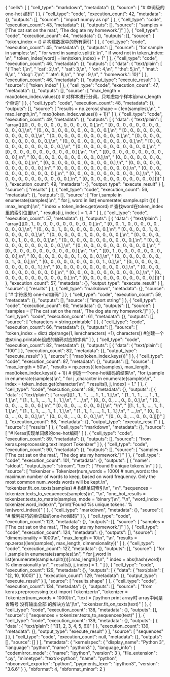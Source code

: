 {
 "cells": [
  {
   "cell_type": "markdown",
   "metadata": {},
   "source": [
    "# 单词级的one-hot 编码"
   ]
  },
  {
   "cell_type": "code",
   "execution_count": 42,
   "metadata": {},
   "outputs": [],
   "source": [
    "import numpy as np"
   ]
  },
  {
   "cell_type": "code",
   "execution_count": 43,
   "metadata": {},
   "outputs": [],
   "source": [
    "samples = ['The cat sat on the mat.', 'The dog ate my homework.']"
   ]
  },
  {
   "cell_type": "code",
   "execution_count": 44,
   "metadata": {},
   "outputs": [],
   "source": [
    "token_index = {} # 构建数据中的所有索引"
   ]
  },
  {
   "cell_type": "code",
   "execution_count": 45,
   "metadata": {},
   "outputs": [],
   "source": [
    "for sample in samples:     \n",
    "    for word in sample.split():           \n",
    "        if word not in token_index:             \n",
    "            token_index[word] = len(token_index) + 1"
   ]
  },
  {
   "cell_type": "code",
   "execution_count": 46,
   "metadata": {},
   "outputs": [
    {
     "data": {
      "text/plain": [
       "{'The': 1,\n",
       " 'cat': 2,\n",
       " 'sat': 3,\n",
       " 'on': 4,\n",
       " 'the': 5,\n",
       " 'mat.': 6,\n",
       " 'dog': 7,\n",
       " 'ate': 8,\n",
       " 'my': 9,\n",
       " 'homework.': 10}"
      ]
     },
     "execution_count": 46,
     "metadata": {},
     "output_type": "execute_result"
    }
   ],
   "source": [
    "token_index"
   ]
  },
  {
   "cell_type": "code",
   "execution_count": 47,
   "metadata": {},
   "outputs": [],
   "source": [
    "max_length = max(token_index.values())   #  对样本进行分词，只考虑每个样本前max_length个单词"
   ]
  },
  {
   "cell_type": "code",
   "execution_count": 48,
   "metadata": {},
   "outputs": [],
   "source": [
    "results = np.zeros( shape = ( len(samples),\n",
    "                            max_length,\n",
    "                            max(token_index.values()) + 1))"
   ]
  },
  {
   "cell_type": "code",
   "execution_count": 49,
   "metadata": {},
   "outputs": [
    {
     "data": {
      "text/plain": [
       "array([[[0., 0., 0., 0., 0., 0., 0., 0., 0., 0., 0.],\n",
       "        [0., 0., 0., 0., 0., 0., 0., 0., 0., 0., 0.],\n",
       "        [0., 0., 0., 0., 0., 0., 0., 0., 0., 0., 0.],\n",
       "        [0., 0., 0., 0., 0., 0., 0., 0., 0., 0., 0.],\n",
       "        [0., 0., 0., 0., 0., 0., 0., 0., 0., 0., 0.],\n",
       "        [0., 0., 0., 0., 0., 0., 0., 0., 0., 0., 0.],\n",
       "        [0., 0., 0., 0., 0., 0., 0., 0., 0., 0., 0.],\n",
       "        [0., 0., 0., 0., 0., 0., 0., 0., 0., 0., 0.],\n",
       "        [0., 0., 0., 0., 0., 0., 0., 0., 0., 0., 0.],\n",
       "        [0., 0., 0., 0., 0., 0., 0., 0., 0., 0., 0.]],\n",
       "\n",
       "       [[0., 0., 0., 0., 0., 0., 0., 0., 0., 0., 0.],\n",
       "        [0., 0., 0., 0., 0., 0., 0., 0., 0., 0., 0.],\n",
       "        [0., 0., 0., 0., 0., 0., 0., 0., 0., 0., 0.],\n",
       "        [0., 0., 0., 0., 0., 0., 0., 0., 0., 0., 0.],\n",
       "        [0., 0., 0., 0., 0., 0., 0., 0., 0., 0., 0.],\n",
       "        [0., 0., 0., 0., 0., 0., 0., 0., 0., 0., 0.],\n",
       "        [0., 0., 0., 0., 0., 0., 0., 0., 0., 0., 0.],\n",
       "        [0., 0., 0., 0., 0., 0., 0., 0., 0., 0., 0.],\n",
       "        [0., 0., 0., 0., 0., 0., 0., 0., 0., 0., 0.],\n",
       "        [0., 0., 0., 0., 0., 0., 0., 0., 0., 0., 0.]]])"
      ]
     },
     "execution_count": 49,
     "metadata": {},
     "output_type": "execute_result"
    }
   ],
   "source": [
    "results"
   ]
  },
  {
   "cell_type": "code",
   "execution_count": 56,
   "metadata": {},
   "outputs": [],
   "source": [
    "for i,sample in enumerate(samples):\n",
    "    for j, word in list( enumerate( sample.split ())) [ :max_length]:\n",
    "        index = token_index.get(word)   #  查找word在token_index里的索引位置\n",
    "        results[i,j, index ] = 1.  # "
   ]
  },
  {
   "cell_type": "code",
   "execution_count": 57,
   "metadata": {},
   "outputs": [
    {
     "data": {
      "text/plain": [
       "array([[[0., 1., 0., 0., 0., 0., 0., 0., 0., 0., 0.],\n",
       "        [0., 0., 1., 0., 0., 0., 0., 0., 0., 0., 0.],\n",
       "        [0., 0., 0., 1., 0., 0., 0., 0., 0., 0., 0.],\n",
       "        [0., 0., 0., 0., 1., 0., 0., 0., 0., 0., 0.],\n",
       "        [0., 0., 0., 0., 0., 1., 0., 0., 0., 0., 0.],\n",
       "        [0., 0., 0., 0., 0., 0., 1., 0., 0., 0., 0.],\n",
       "        [0., 0., 0., 0., 0., 0., 0., 0., 0., 0., 0.],\n",
       "        [0., 0., 0., 0., 0., 0., 0., 0., 0., 0., 0.],\n",
       "        [0., 0., 0., 0., 0., 0., 0., 0., 0., 0., 0.],\n",
       "        [0., 0., 0., 0., 0., 0., 0., 0., 0., 0., 0.]],\n",
       "\n",
       "       [[0., 1., 0., 0., 0., 0., 0., 0., 0., 0., 0.],\n",
       "        [0., 0., 0., 0., 0., 0., 0., 1., 0., 0., 0.],\n",
       "        [0., 0., 0., 0., 0., 0., 0., 0., 1., 0., 0.],\n",
       "        [0., 0., 0., 0., 0., 0., 0., 0., 0., 1., 0.],\n",
       "        [0., 0., 0., 0., 0., 0., 0., 0., 0., 0., 1.],\n",
       "        [0., 0., 0., 0., 0., 0., 0., 0., 0., 0., 0.],\n",
       "        [0., 0., 0., 0., 0., 0., 0., 0., 0., 0., 0.],\n",
       "        [0., 0., 0., 0., 0., 0., 0., 0., 0., 0., 0.],\n",
       "        [0., 0., 0., 0., 0., 0., 0., 0., 0., 0., 0.],\n",
       "        [0., 0., 0., 0., 0., 0., 0., 0., 0., 0., 0.]]])"
      ]
     },
     "execution_count": 57,
     "metadata": {},
     "output_type": "execute_result"
    }
   ],
   "source": [
    "results"
   ]
  },
  {
   "cell_type": "markdown",
   "metadata": {},
   "source": [
    "# 字符级的 one-hot编码"
   ]
  },
  {
   "cell_type": "code",
   "execution_count": 59,
   "metadata": {},
   "outputs": [],
   "source": [
    "import string"
   ]
  },
  {
   "cell_type": "code",
   "execution_count": 60,
   "metadata": {},
   "outputs": [],
   "source": [
    "samples = ['The cat sat on the mat.', 'The dog ate my homework.']"
   ]
  },
  {
   "cell_type": "code",
   "execution_count": 61,
   "metadata": {},
   "outputs": [],
   "source": [
    "characters = string.printable"
   ]
  },
  {
   "cell_type": "code",
   "execution_count": 66,
   "metadata": {},
   "outputs": [],
   "source": [
    "token_index = dict( zip(range(1, len(characters) +1), characters)) #创建一个由string.printable组成的编码对应的字典"
   ]
  },
  {
   "cell_type": "code",
   "execution_count": 82,
   "metadata": {},
   "outputs": [
    {
     "data": {
      "text/plain": [
       "100"
      ]
     },
     "execution_count": 82,
     "metadata": {},
     "output_type": "execute_result"
    }
   ],
   "source": [
    "max(token_index.keys())"
   ]
  },
  {
   "cell_type": "code",
   "execution_count": 87,
   "metadata": {},
   "outputs": [],
   "source": [
    "max_length = 50\n",
    "results = np.zeros(( len(samples), max_length, max(token_index.keys()) + 1))  # 创造一个one-hot编码的结果\n",
    "for i,sample in enumerate(samples):\n",
    "    for j ,character in enumerate(sample):\n",
    "        index = token_index.get(character)\n",
    "        results[i, j, index] = 1."
   ]
  },
  {
   "cell_type": "code",
   "execution_count": 88,
   "metadata": {},
   "outputs": [
    {
     "data": {
      "text/plain": [
       "array([[[1., 1., 1., ..., 1., 1., 1.],\n",
       "        [1., 1., 1., ..., 1., 1., 1.],\n",
       "        [1., 1., 1., ..., 1., 1., 1.],\n",
       "        ...,\n",
       "        [0., 0., 0., ..., 0., 0., 0.],\n",
       "        [0., 0., 0., ..., 0., 0., 0.],\n",
       "        [0., 0., 0., ..., 0., 0., 0.]],\n",
       "\n",
       "       [[1., 1., 1., ..., 1., 1., 1.],\n",
       "        [1., 1., 1., ..., 1., 1., 1.],\n",
       "        [1., 1., 1., ..., 1., 1., 1.],\n",
       "        ...,\n",
       "        [0., 0., 0., ..., 0., 0., 0.],\n",
       "        [0., 0., 0., ..., 0., 0., 0.],\n",
       "        [0., 0., 0., ..., 0., 0., 0.]]])"
      ]
     },
     "execution_count": 88,
     "metadata": {},
     "output_type": "execute_result"
    }
   ],
   "source": [
    "results"
   ]
  },
  {
   "cell_type": "markdown",
   "metadata": {},
   "source": [
    "# Keras实现单词级的one-hot编码"
   ]
  },
  {
   "cell_type": "code",
   "execution_count": 89,
   "metadata": {},
   "outputs": [],
   "source": [
    "from keras.preprocessing.text import Tokenizer"
   ]
  },
  {
   "cell_type": "code",
   "execution_count": 90,
   "metadata": {},
   "outputs": [],
   "source": [
    "samples = ['The cat sat on the mat.', 'The dog ate my homework.']  "
   ]
  },
  {
   "cell_type": "code",
   "execution_count": 101,
   "metadata": {},
   "outputs": [
    {
     "name": "stdout",
     "output_type": "stream",
     "text": [
      "Found 9 unique tokens.\n"
     ]
    }
   ],
   "source": [
    "tokenizer = Tokenizer(num_words = 1000) # num_words: the maximum number of words to keep, based on word frequency. Only the most common num_words words will be kept.\n",
    "tokenizer.fit_on_texts(samples)   # 构建单词索引\n",
    "\n",
    "sequences = tokenizer.texts_to_sequences(samples)\n",
    "\n",
    "one_hot_results = tokenizer.texts_to_matrix(samples, mode = 'binary')\n",
    "\n",
    "word_index = tokenizer.word_index\n",
    "print('Found %s unique tokens.' % len(word_index))"
   ]
  },
  {
   "cell_type": "markdown",
   "metadata": {},
   "source": [
    "# 散列技巧的单词级的one-hot编码"
   ]
  },
  {
   "cell_type": "code",
   "execution_count": 123,
   "metadata": {},
   "outputs": [],
   "source": [
    "samples = ['The cat sat on the mat.', 'The dog ate my homework.']"
   ]
  },
  {
   "cell_type": "code",
   "execution_count": 124,
   "metadata": {},
   "outputs": [],
   "source": [
    "dimensionality = 1000\n",
    "max_length = 10\n",
    "\n",
    "results = np.zeros((len(samples), max_length, dimensionality))"
   ]
  },
  {
   "cell_type": "code",
   "execution_count": 127,
   "metadata": {},
   "outputs": [],
   "source": [
    "for i ,sample in enumerate(samples):\n",
    "    for j,word in list(enumerate(sample.split()))[:max_length]:\n",
    "        index = abs(hash(word)) % dimensionality        \n",
    "        results[i, j, index] = 1.  "
   ]
  },
  {
   "cell_type": "code",
   "execution_count": 129,
   "metadata": {},
   "outputs": [
    {
     "data": {
      "text/plain": [
       "(2, 10, 1000)"
      ]
     },
     "execution_count": 129,
     "metadata": {},
     "output_type": "execute_result"
    }
   ],
   "source": [
    "results.shape"
   ]
  },
  {
   "cell_type": "code",
   "execution_count": 134,
   "metadata": {},
   "outputs": [],
   "source": [
    "from keras.preprocessing.text import Tokenizer\n",
    "tokenizer = Tokenizer(num_words = 1000)\n",
    "text = ['python print array时 array中间是省略号 没有输出全部 的解决方法']\n",
    "tokenizer.fit_on_texts(text)"
   ]
  },
  {
   "cell_type": "code",
   "execution_count": 138,
   "metadata": {},
   "outputs": [],
   "source": [
    "sequences = tokenizer.texts_to_sequences(text)"
   ]
  },
  {
   "cell_type": "code",
   "execution_count": 139,
   "metadata": {},
   "outputs": [
    {
     "data": {
      "text/plain": [
       "[[1, 2, 3, 4, 5, 6]]"
      ]
     },
     "execution_count": 139,
     "metadata": {},
     "output_type": "execute_result"
    }
   ],
   "source": [
    "sequences"
   ]
  },
  {
   "cell_type": "code",
   "execution_count": null,
   "metadata": {},
   "outputs": [],
   "source": []
  }
 ],
 "metadata": {
  "kernelspec": {
   "display_name": "Python 3",
   "language": "python",
   "name": "python3"
  },
  "language_info": {
   "codemirror_mode": {
    "name": "ipython",
    "version": 3
   },
   "file_extension": ".py",
   "mimetype": "text/x-python",
   "name": "python",
   "nbconvert_exporter": "python",
   "pygments_lexer": "ipython3",
   "version": "3.6.6"
  }
 },
 "nbformat": 4,
 "nbformat_minor": 2
}
